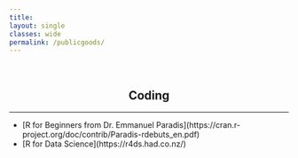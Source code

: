 ```yaml
---
title: 
layout: single
classes: wide
permalink: /publicgoods/
---
```

<br/> 

<!-- Google Tag Manager (noscript) -->
<noscript><iframe src="https://www.googletagmanager.com/ns.html?id=GTM-PNS829G"
height="0" width="0" style="display:none;visibility:hidden"></iframe></noscript>
<!-- End Google Tag Manager (noscript) -->

## <center> Coding </center>
- - -
<ul>
  <li>[R for Beginners from Dr. Emmanuel Paradis](https://cran.r-project.org/doc/contrib/Paradis-rdebuts_en.pdf)</li>
  <li>[R for Data Science](https://r4ds.had.co.nz/)</li>
</ul>